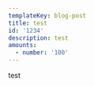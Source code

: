 ```yaml
---
templateKey: blog-post
title: test
id: '1234'
description: test
amounts:
  - number: '100'
---
```

test
